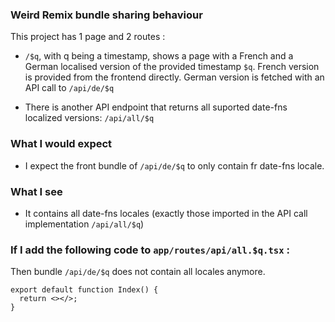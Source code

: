 ### Weird Remix bundle sharing behaviour

This project has 1 page and 2 routes :

- `/$q`, with q being a timestamp, shows a page with a French and a German localised version of the provided timestamp `$q`. French version is provided from the frontend directly. German version is fetched with an API call to `/api/de/$q`

- There is another API endpoint that returns all suported date-fns localized versions: `/api/all/$q`

### What I would expect

- I expect the front bundle of `/api/de/$q` to only contain fr date-fns locale.

### What I see

- It contains all date-fns locales (exactly those imported in the API call implementation `/api/all/$q`)

### If I add the following code to `app/routes/api/all.$q.tsx` :

Then bundle `/api/de/$q` does not contain all locales anymore.

```
export default function Index() {
  return <></>;
}
```
